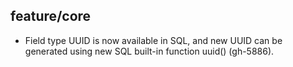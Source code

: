 ## feature/core

 * Field type UUID is now available in SQL, and new UUID can be generated using new SQL built-in function uuid() (gh-5886).
